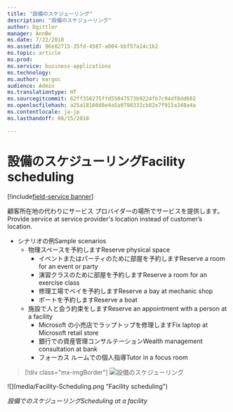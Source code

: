 ```yaml
---
title: "設備のスケジューリング"
description: "設備のスケジューリング"
author: Dgittler
manager: AnnBe
ms.date: 7/22/2018
ms.assetid: 96e82715-35fd-4587-a004-bbf57a14c1b2
ms.topic: article
ms.prod: 
ms.service: business-applications
ms.technology: 
ms.author: margoc
audience: Admin
ms.translationtype: HT
ms.sourcegitcommit: 62ff356275ffd55047573b9224fb7c94df8dd602
ms.openlocfilehash: a25a18160d8e4a5a0798332cb82e7f915a348a4a
ms.contentlocale: ja-jp
ms.lasthandoff: 08/15/2018

---
```





#  <a name="facility-scheduling"></a><span data-ttu-id="170c7-103">設備のスケジューリング</span><span class="sxs-lookup"><span data-stu-id="170c7-103">Facility scheduling</span></span>

[!include[field-service banner](../../../includes/field-service.md)]

<span data-ttu-id="170c7-104">顧客所在地の代わりにサービス プロバイダーの場所でサービスを提供します。</span><span class="sxs-lookup"><span data-stu-id="170c7-104">Provide service at service provider's location instead of customer’s location.</span></span>

* <span data-ttu-id="170c7-105">シナリオの例</span><span class="sxs-lookup"><span data-stu-id="170c7-105">Sample scenarios</span></span>
    * <span data-ttu-id="170c7-106">物理スペースを予約します</span><span class="sxs-lookup"><span data-stu-id="170c7-106">Reserve physical space</span></span>
        * <span data-ttu-id="170c7-107">イベントまたはパーティのために部屋を予約します</span><span class="sxs-lookup"><span data-stu-id="170c7-107">Reserve a room for an event or party</span></span>
        * <span data-ttu-id="170c7-108">演習クラスのために部屋を予約します</span><span class="sxs-lookup"><span data-stu-id="170c7-108">Reserve a room for an exercise class</span></span>
        * <span data-ttu-id="170c7-109">修理工場でベイを予約します</span><span class="sxs-lookup"><span data-stu-id="170c7-109">Reserve a bay at mechanic shop</span></span>
        * <span data-ttu-id="170c7-110">ボートを予約します</span><span class="sxs-lookup"><span data-stu-id="170c7-110">Reserve a boat</span></span>
    * <span data-ttu-id="170c7-111">施設で人と会う約束をします</span><span class="sxs-lookup"><span data-stu-id="170c7-111">Reserve an appointment with a person at a facility</span></span>
        * <span data-ttu-id="170c7-112">Microsoft の小売店でラップトップを修理します</span><span class="sxs-lookup"><span data-stu-id="170c7-112">Fix laptop at Microsoft retail store</span></span>
        * <span data-ttu-id="170c7-113">銀行での資産管理コンサルテーション</span><span class="sxs-lookup"><span data-stu-id="170c7-113">Wealth management consultation at bank</span></span>
        * <span data-ttu-id="170c7-114">フォーカス ルームでの個人指導</span><span class="sxs-lookup"><span data-stu-id="170c7-114">Tutor in a focus room</span></span>

> [!div class="mx-imgBorder"]
> <span data-ttu-id="170c7-115">![](media/Facility-Scheduling.png "設備のスケジューリング")
<!-- picture --></span><span class="sxs-lookup"><span data-stu-id="170c7-115">![](media/Facility-Scheduling.png "Facility scheduling")
<!-- picture --></span></span>

<span data-ttu-id="170c7-116">*設備でのスケジューリング*</span><span class="sxs-lookup"><span data-stu-id="170c7-116">*Scheduling at a facility*</span></span>

